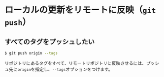 # ローカルの更新をリモートに反映（``git push``）


## すべてのタグをプッシュしたい

```bash
$ git push origin --tags
```

リポジトリにあるタグをすべて、リモートリポジトリに反映させるには、プッシュ先に``origin``を指定し、``--tags``オプションをつけます。
